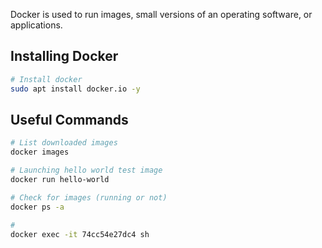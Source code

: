 Docker is used to run images, small versions of an operating software, or applications.


## Installing Docker
```bash
# Install docker 
sudo apt install docker.io -y
```

## Useful Commands
```bash
# List downloaded images
docker images

# Launching hello world test image
docker run hello-world

# Check for images (running or not)
docker ps -a

#
docker exec -it 74cc54e27dc4 sh
```